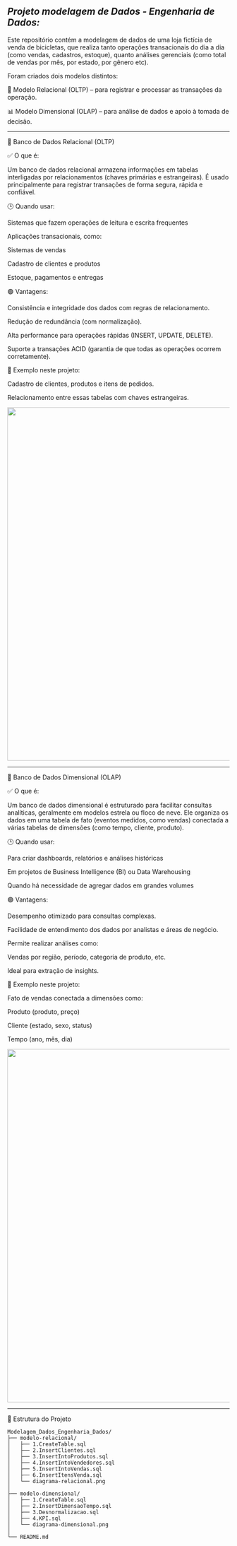 ***Projeto modelagem de Dados - Engenharia de Dados:***
---

Este repositório contém a modelagem de dados de uma loja fictícia de venda de bicicletas, que realiza tanto operações transacionais do dia a dia (como vendas, cadastros, estoque), quanto análises gerenciais (como total de vendas por mês, por estado, por gênero etc).

Foram criados dois modelos distintos:

🧩 Modelo Relacional (OLTP) – para registrar e processar as transações da operação.

📊 Modelo Dimensional (OLAP) – para análise de dados e apoio à tomada de decisão.

---
🔹 Banco de Dados Relacional (OLTP)

✅ O que é:

Um banco de dados relacional armazena informações em tabelas interligadas por relacionamentos (chaves primárias e estrangeiras). É usado principalmente para registrar transações de forma segura, rápida e confiável.

🕒 Quando usar:

Sistemas que fazem operações de leitura e escrita frequentes

Aplicações transacionais, como:

Sistemas de vendas

Cadastro de clientes e produtos

Estoque, pagamentos e entregas

🟢 Vantagens:

Consistência e integridade dos dados com regras de relacionamento.

Redução de redundância (com normalização).

Alta performance para operações rápidas (INSERT, UPDATE, DELETE).

Suporte a transações ACID (garantia de que todas as operações ocorrem corretamente).

📌 Exemplo neste projeto:

Cadastro de clientes, produtos e itens de pedidos.

Relacionamento entre essas tabelas com chaves estrangeiras.

<p align="center">
  <img src="https://github.com/user-attachments/assets/688db944-9f3e-4c9b-88db-e49db57160a8" width="800px" />
</p>

---
🔸 Banco de Dados Dimensional (OLAP)

✅ O que é:

Um banco de dados dimensional é estruturado para facilitar consultas analíticas, geralmente em modelos estrela ou floco de neve. Ele organiza os dados em uma tabela de fato (eventos medidos, como vendas) conectada a várias tabelas de dimensões (como tempo, cliente, produto).

🕒 Quando usar:

Para criar dashboards, relatórios e análises históricas

Em projetos de Business Intelligence (BI) ou Data Warehousing

Quando há necessidade de agregar dados em grandes volumes

🟢 Vantagens:

Desempenho otimizado para consultas complexas.

Facilidade de entendimento dos dados por analistas e áreas de negócio.

Permite realizar análises como:

Vendas por região, período, categoria de produto, etc.

Ideal para extração de insights.

📌 Exemplo neste projeto:

Fato de vendas conectada a dimensões como:

Produto (produto, preço)

Cliente (estado, sexo, status)

Tempo (ano, mês, dia)

<p align="center">
  <img src="https://github.com/user-attachments/assets/688db944-9f3e-4c9b-88db-e49db57160a8" width="800px" />
</p>

---
📁 Estrutura do Projeto
```
Modelagem_Dados_Engenharia_Dados/
├── modelo-relacional/
│   ├── 1.CreateTable.sql
│   ├── 2.InsertClientes.sql
│   ├── 3.InsertIntoProdutos.sql
│   ├── 4.InsertIntoVendedores.sql
│   ├── 5.InsertIntoVendas.sql
│   ├── 6.InsertItensVenda.sql
│   └── diagrama-relacional.png
│
├── modelo-dimensional/
│   ├── 1.CreateTable.sql
│   ├── 2.InsertDimensaoTempo.sql
│   ├── 3.Desnormalizacao.sql
│   ├── 4.KPI.sql
│   └── diagrama-dimensional.png
│
└── README.md
```
